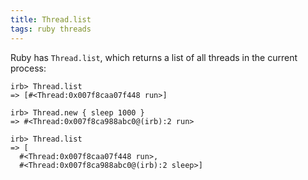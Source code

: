 ```yaml
---
title: Thread.list
tags: ruby threads
---
```


Ruby has `Thread.list`, which returns a list of all threads in the current process:

```
irb> Thread.list
=> [#<Thread:0x007f8caa07f448 run>]

irb> Thread.new { sleep 1000 }
=> #<Thread:0x007f8ca988abc0@(irb):2 run>

irb> Thread.list
=> [
  #<Thread:0x007f8caa07f448 run>,
  #<Thread:0x007f8ca988abc0@(irb):2 sleep>]
```
